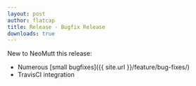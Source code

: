 ```yaml
---
layout: post
author: flatcap
title: Release - Bugfix Release
downloads: true
---
```


New to NeoMutt this release:
- Numerous [small bugfixes]({{ site.url }}/feature/bug-fixes/)
- TravisCI integration


